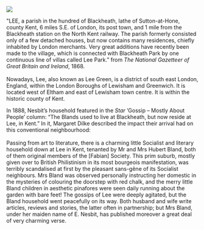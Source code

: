 <a href="https://juncture-digital.org"><img src="https://juncture-digital.org/images/ve-button.png"/></a>
<param author="Eleanor Fitzsimons" banner="/images/banners/19c.jpg" layout="vtl" title="Edith Nesbit, Lee" ve-config=""/>

<param aliases="Lee" eid="Q6512849" ve-entity=""/>
<param aliases="Blackheath" eid="Q880861" ve-entity=""/>

"LEE, a parish in the hundred of Blackheath, lathe of Sutton-at-Hone, county Kent, 6 miles S.E. of London, its post town, and 1 mile from the Blackheath station on the North Kent railway. The parish formerly consisted only of a few detached houses, but now contains many residences, chiefly inhabited by London merchants. Very great additions have recently been made to the village, which is connected with Blackheath Park by one continuous line of villas called Lee Park.” from _The National Gazetteer of Great Britain and Ireland_, 1868.
<br/><br/>
Nowadays, Lee, also known as Lee Green, is a district of south east London, England, within the London Boroughs of Lewisham and Greenwich. It is located west of Eltham and east of Lewisham town centre. It is within the historic county of Kent.
<param ve-image-v2 manifest="https://iiif.juncture-digital.org/wc:Holy_Trinity_Lee_London_1864.jpg/manifest.json">
<param center="51.456444119196725, 0.01004155877812572" ve-map="" zoom="14"/>
 
In 1888, Nesbit’s household featured in the _Star_ ‘Gossip – Mostly About People’ column: “The Blands used to live at Blackheath, but now reside at Lee, in Kent.” In it, Margaret Dilke described the impact their arrival had on this conventional neighbourhood: 
<br/><br/>
Passing from art to literature, there is a charming little Socialist and literary household down at Lee in Kent, tenanted by Mr and Mrs Hubert Bland, both of them original members of the [Fabian] Society. This prim suburb, mostly given over to British Philistinism in its most bourgeois manifestation, was terribly scandalised at first by the pleasant sans-gêne of its Socialist neighbours. Mrs Bland was observed personally instructing her domestic in the mysteries of colouring the doorstep with red chalk, and the merry little Bland children in aesthetic pinafores were seen daily running about the garden with bare feet! The gossips of Lee were deeply agitated, but the Bland household went peacefully on its way. Both husband and wife write articles, reviews and stories, the latter often in partnership; but Mrs Bland, under her maiden name of E. Nesbit, has published moreover a great deal of very charming verse.
<param ve-image-v2 manifest="https://iiif.juncture-digital.org/wc:Nesbit.jpg/manifest.json">
<param center="51.456444119196725, 0.01004155877812572" ve-map="" zoom="14"/>
